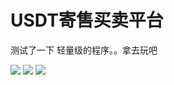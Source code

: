 # USDT寄售买卖平台

测试了一下 轻量级的程序。。拿去玩吧

[![](https://wukongymw.com/wp-content/uploads/2022/03/1646930496-efd3d3531b009b2.png)](https://wukongymw.com/wp-content/uploads/2022/03/1646930496-efd3d3531b009b2.png)
[![](https://wukongymw.com/wp-content/uploads/2022/03/1646930497-547b5f94d4f6164.png)](https://wukongymw.com/wp-content/uploads/2022/03/1646930497-547b5f94d4f6164.png)
[![](https://wukongymw.com/wp-content/uploads/2022/03/1646930497-b8cbe8f467a7aef.png)](https://wukongymw.com/wp-content/uploads/2022/03/1646930497-b8cbe8f467a7aef.png)